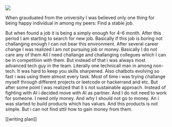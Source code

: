 <img src="https://images.unsplash.com/photo-1741232836015-960c3e2e0508?q=80&w=987&auto=format&fit=crop&ixlib=rb-4.1.0&ixid=M3wxMjA3fDB8MHxwaG90by1wYWdlfHx8fGVufDB8fHx8fA%3D%3D">

When grauduated from the university I was believed only one thing for being happy individual in among my peers: Find a stable job.

But when found a job it is being a simply enough for 4–6 month. 
After this period I am starting to search for new job. 
Basically if this job is boring not challanging enough I can not bear this environment. 
After several career change I was realized I am not pursuing job or money. 
Basically I do not care any of them All I need challange and challanging collegues which I can be in competition with them. 
But instead of that i was always most advanced tech guy in the team. 
Literally one technicall man in among non-tech. 
It was hard to keep you skills sharpened. Also chatbots evolving so fast i was using them almost every task. 
Most of time i was trying challange myself through different projects or leetcode or hackerrand and etc.
But after some point I was realized that it s not sustainable approach.
Instead of fighting with AI i decided move with AI as partner.
And I do not need to work for someone. 
I need only money.
And why I should not go to money. 
An i was started to build products which has values.
And this products is not simple.
But i can not find sttil how to gain money from them.

[[writing plan]]